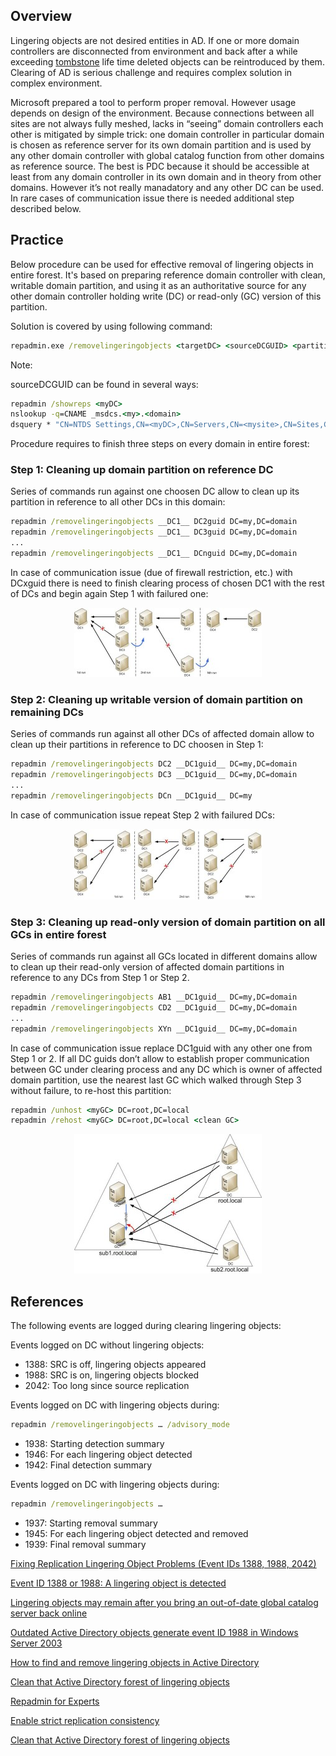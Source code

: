 ## Overview

Lingering objects are not desired entities in AD. If one or more domain controllers are disconnected from environment and back after a while exceeding [tombstone](http://technet.microsoft.com/pl-pl/library/cc784932%28v=ws.10%29.aspx) life time deleted objects can be reintroduced by them. Clearing of AD is serious challenge and requires complex solution in complex environment.

Microsoft prepared a tool to perform proper removal. However usage depends on design of the environment. Because connections between all sites are not always fully meshed, lacks in “seeing” domain controllers each other is mitigated by simple trick: one domain controller in particular domain is chosen as reference server for its own domain partition and is used by any other domain controller with global catalog function from other domains as reference source. The best is PDC because it should be accessible at least from any domain controller in its own domain and in theory from other domains. However it’s not really manadatory and any other DC can be used. In rare cases of communication issue there is needed additional step described below.

## Practice

Below procedure can be used for effective removal of lingering objects in entire forest. It's based on preparing reference domain controller with clean, writable domain partition, and using it as an authoritative source for any other domain controller holding write (DC) or read-only (GC) version of this partition.

Solution is covered by using following command:

```cmd
repadmin.exe /removelingeringobjects <targetDC> <sourceDCGUID> <partitionDN> | /advisory_mode
```

Note:

sourceDCGUID can be found in several ways:

```cmd
repadmin /showreps <myDC>
nslookup -q=CNAME _msdcs.<my>.<domain>
dsquery * "CN=NTDS Settings,CN=<myDC>,CN=Servers,CN=<mysite>,CN=Sites,CN=Configuration,DC=<my>,DC=<domain>" -scope base -attr objectGuid
```

Procedure requires to finish three steps on every domain in entire forest:

### Step 1: Cleaning up domain partition on reference DC

Series of commands run against one choosen DC allow to clean up its partition in reference to all other DCs in this domain:

```cmd
repadmin /removelingeringobjects __DC1__ DC2guid DC=my,DC=domain
repadmin /removelingeringobjects __DC1__ DC3guid DC=my,DC=domain
...
repadmin /removelingeringobjects __DC1__ DCnguid DC=my,DC=domain
```

In case of communication issue (due of firewall restriction, etc.) with DCxguid there is need to finish clearing process of chosen DC1 with the rest of DCs and begin again Step 1 with failured one:

<p align="center">
   <img src="/pics/linger1-300x111.jpg"/>
</p>

### Step 2: Cleaning up writable version of domain partition on remaining DCs

Series of commands run against all other DCs of affected domain allow to clean up their partitions in reference to DC choosen in Step 1:

```cmd
repadmin /removelingeringobjects DC2 __DC1guid__ DC=my,DC=domain
repadmin /removelingeringobjects DC3 __DC1guid__ DC=my,DC=domain
...
repadmin /removelingeringobjects DCn __DC1guid__ DC=my
```

In case of communication issue repeat Step 2 with failured DCs:

<p align="center">
   <img src="/pics/linger2-300x113.jpg"/>
</p>

### Step 3: Cleaning up read-only version of domain partition on all GCs in entire forest

Series of commands run against all GCs located in different domains allow to clean up their read-only version of affected domain partitions in reference to any DCs from Step 1 or Step 2.

```cmd
repadmin /removelingeringobjects AB1 __DC1guid__ DC=my,DC=domain
repadmin /removelingeringobjects CD2 __DC1guid__ DC=my,DC=domain
...
repadmin /removelingeringobjects XYn __DC1guid__ DC=my,DC=domain
```

In case of communication issue replace DC1guid with any other one from Step 1 or 2. If all DC guids don’t allow to establish proper communication between GC under clearing process and any DC which is owner of affected domain partition, use the nearest last GC which walked through Step 3 without failure, to re-host this partition:

```cmd
repadmin /unhost <myGC> DC=root,DC=local
repadmin /rehost <myGC> DC=root,DC=local <clean GC>
```

<p align="center">
   <img src="/pics/linger3-300x223.jpg"/>
</p>

## References
The following events are logged during clearing lingering objects:

Events logged on DC without lingering objects:
* 1388: SRC is off, lingering objects appeared
* 1988: SRC is on, lingering objects blocked
* 2042: Too long since source replication

Events logged on DC with lingering objects during:
```cmd
repadmin /removelingeringobjects … /advisory_mode
```
* 1938: Starting detection summary
* 1946: For each lingering object detected
* 1942: Final detection summary

Events logged on DC with lingering objects during:
```cmd
repadmin /removelingeringobjects …
```
* 1937: Starting removal summary
* 1945: For each lingering object detected and removed
* 1939: Final removal summary

[Fixing Replication Lingering Object Problems (Event IDs 1388, 1988, 2042)](http://technet.microsoft.com/en-us/library/cc738018%28v=ws.10%29.aspx)

[Event ID 1388 or 1988: A lingering object is detected](http://technet.microsoft.com/en-us/library/cc780362%28v=ws.10%29.aspx)

[Lingering objects may remain after you bring an out-of-date global catalog server back online](http://support.microsoft.com/kb/314282)

[Outdated Active Directory objects generate event ID 1988 in Windows Server 2003](http://support.microsoft.com/kb/870695)

[How to find and remove lingering objects in Active Directory](http://sandeshdubey.wordpress.com/2011/10/09/how-to-find-and-remove-lingering-objects-in-active-directory/)

[Clean that Active Directory forest of lingering objects](http://blogs.technet.com/b/glennl/archive/2007/07/26/clean-that-active-directory-forest-of-lingering-objects.aspx)

[Repadmin for Experts](http://technet.microsoft.com/en-us/library/cc811549%28v=ws.10%29.aspx)

[Enable strict replication consistency](http://technet.microsoft.com/en-us/library/cc784245%28v=ws.10%29.aspx)

[Clean that Active Directory forest of lingering objects](https://docs.microsoft.com/en-us/archive/blogs/glennl/clean-that-active-directory-forest-of-lingering-objects)
